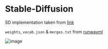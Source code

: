 # Stable-Diffusion
SD implementation taken from [link](https://github.com/hkproj/pytorch-stable-diffusion/)

`weights`, `vocab.json` & `merges.txt` from [runwayml](https://huggingface.co/runwayml/stable-diffusion-v1-5/tree/main)


![image](https://github.com/user-attachments/assets/fa07855e-3e43-4617-8ff7-7fc34f95ce13)


